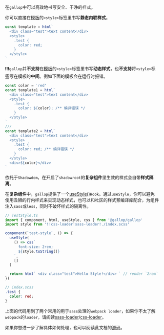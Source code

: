 在`gallop`中可以高效地书写安全、干净的样式。

你可以直接在[模板](/#Template)的`<style>`标签里书写**静态内联样式**。

```ts
const template = html`
  <div class="test">text content</div>
  <style>
    .test {
      color: red;
    }
  </style>
`
```

❗❗❗`gallop`并**不支持**在[模板](/#Template)的`<style>`标签里书写**动态样式**，也**不支持**将`<style>`标签写在模板的**中间**。例如下面的模板会在运行时报错。

```ts
const color = 'red'
const template1 = html`
  <div class="test">text content</div>
  <style>
    .test {
      color: ${color}; /** 编译错误 */
    }
  </style>
`
///
const template2 = html`
  <div class="test">text content</div>
  <style>
    .test {
      color: red; /** 编译错误 */
    }
  </style>
  <div>${color}</div>
`
```

依托于`Shadowdom`，在开启了`shadowroot`的**复杂组件**里生效的样式会自带**样式隔离**。

在**复杂组件**中，`gallop`提供了一个[useStyle()](/#useStyle)`Hook`。通过`useStyle`，你可以避免使用丑陋的行内样式来实现动态样式，也可以和社区的样式预编译库配合，为组件注入`sass`或`less`，同时不破坏样式的隔离性。

```ts
// TestStyle.ts
import { component, html, useStyle, css } from '@gallop/gallop'
import style from '!!css-loader!sass-loader!./index.scss'

component(`test-style`, () => {
  useStyle(
    () => css`
      font-size: 2rem;
      ${style.toString()}
    `,
    []
  )

  return html` <div class="test">Hello Style!</div> ` // render `2rem` and red text
})
```

```scss
// index.scss
.test {
  color: red;
}
```

上面的代码用到了两个常用的用于`sass`处理的`webpack loader`，如果你不太了解`webpack`的`loader`，请阅读[sass-loader](https://webpack.js.org/loaders/sass-loader/)/[css-loader](https://webpack.js.org/loaders/css-loader/)。

如果你想进一步了解具体如何处理，也可以阅读此文档的[源码](https://github.com/tarnishablec/gallop/blob/master/packages/doc/src/layout/AppMain/index.ts)。
